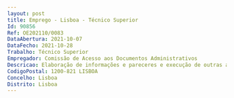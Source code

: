 ```yaml
--- 
layout: post
title: Emprego - Lisboa - Técnico Superior
Id: 90856
Ref: OE202110/0083
DataAbertura: 2021-10-07
DataFecho: 2021-10-28
Trabalho: Técnico Superior
Empregador: Comissão de Acesso aos Documentos Administrativos
Descricao: Elaboração de informações e pareceres e execução de outras atividades de apoio geral ou especializado em áreas de atuação da Comissão.
CodigoPostal: 1200-821 LISBOA
Concelho: Lisboa
Distrito: Lisboa
--- 
```

